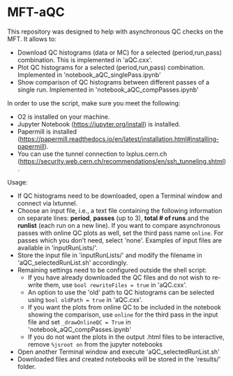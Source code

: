 # MFT-aQC

This repository was designed to help with asynchronous QC checks on the MFT. It allows to:
- Download QC histograms (data or MC) for a selected (period,run,pass) combination. This is implemented in 'aQC.cxx'.
- Plot QC histograms for a selected (period,run,pass) combination. Implemented in 'notebook_aQC_singlePass.ipynb'
- Show comparison of QC histograms between different passes of a single run. Implemented in 'notebook_aQC_compPasses.ipynb'

In order to use the script, make sure you meet the following:
- O2 is installed on your machine.
- Jupyter Notebook (https://jupyter.org/install) is installed.
- Papermill is installed (https://papermill.readthedocs.io/en/latest/installation.html#installing-papermill).
- You can use the tunnel connection to lxplus.cern.ch (https://security.web.cern.ch/recommendations/en/ssh_tunneling.shtml). 

Usage:
- If QC histograms need to be downloaded, open a Terminal window and connect via lxtunnel.
- Choose an input file, i.e., a text file containing the following information on separate lines: **period**, **passes** (up to 3), **total # of runs** and the **runlist** (each run on a new line). If you want to compare asynchronous passes with online QC plots as well, set the third pass name `online`. For passes which you don't need, select 'none'. Examples of input files are available in 'inputRunLists/'.
- Store the input file in 'inputRunLists/' and modify the filename in 'aQC_selectedRunList.sh' accordingly.
- Remaining settings need to be configured outside the shell script:
    - If you have already downloaded the QC files and do not wish to re-write them, use `bool rewriteFiles = true` in 'aQC.cxx'.
    - An option to use the 'old' path to QC histograms can be selected using `bool oldPath = true` in 'aQC.cxx'.
    - If you want the plots from online QC to be included in the notebook showing the comparison, use `online` for the third pass in the input file and set `_drawOnlineQC = True` in 'notebook_aQC_compPasses.ipynb'
    - If you do not want the plots in the output .html files to be interactive, remove `%jsroot on` from the jupyter notebooks
- Open another Terminal window and execute 'aQC_selectedRunList.sh'
- Downloaded files and created notebooks will be stored in the 'results/' folder.
